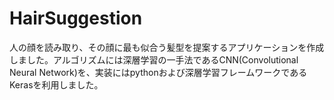 # HairSuggestion

人の顔を読み取り、その顔に最も似合う髪型を提案するアプリケーションを作成しました。アルゴリズムには深層学習の一手法であるCNN(Convolutional Neural Network)を、実装にはpythonおよび深層学習フレームワークであるKerasを利用しました。
